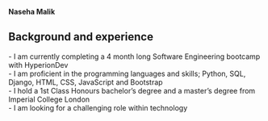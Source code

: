 **Naseha Malik**

<h2> Background and experience </h2> 
- I am currently completing a 4 month long Software Engineering bootcamp with HyperionDev <br>
- I am proficient in the programming languages and skills; Python, SQL, Django, HTML, CSS, JavaScript and Bootstrap <br>
- I hold a 1st Class Honours bachelor’s degree and a master’s degree from Imperial College London <br>
- I am looking for a challenging role within technology <br>
